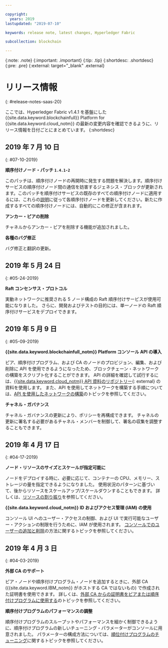 ```yaml
---

copyright:
  years: 2019
lastupdated: "2019-07-10"

keywords: release note, latest changes, Hyperledger Fabric

subcollection: blockchain

---
```


{:note: .note}
{:important: .important}
{:tip: .tip}
{:shortdesc: .shortdesc}
{:pre: .pre}
{:external: target="_blank" .external}

# リリース情報
{: #release-notes-saas-20}

ここでは、Hyperledger Fabric v1.4.1 を基盤にした {{site.data.keyword.blockchainfull}} Platform for {{site.data.keyword.cloud_notm}} の最新の変更内容を確認できるように、リリース情報を日付ごとにまとめています。
{:shortdesc}

## 2019 年 7 月 10 日
{: #07-10-2019}

**順序付けノード・パッチ `1.4.1-2`**  

このパッチは、順序付けノードの再開時に発生する問題を解決します。順序付けサービスの順序付けノード間の通信を妨害するジェネシス・ブロックが更新されます。このパッチを順序付けサービスの既存のすべての順序付けノードに適用するには、これらの[説明](/docs/services/blockchain?topic=blockchain-ibp-console-manage-console#ibp-console-manage-patch)に従って各順序付けノードを更新してください。新たに作成するすべての順序付けノードには、自動的にこの修正が含まれます。

**アンカー・ピアの削除**  

チャネルからアンカー・ピアを削除する機能が追加されました。

**各種のバグ修正**  

バグ修正と翻訳の更新。

## 2019 年 5 月 24 日
{: #05-24-2019}

**Raft コンセンサス・プロトコル**  

実動ネットワークに推奨される 5 ノード構成の Raft 順序付けサービスが使用可能になりました。 さらに、開発およびテストの目的には、単一ノードの Raft 順序付けサービスをデプロイできます。

## 2019 年 5 月 9 日
{: #05-09-2019}

**{{site.data.keyword.blockchainfull_notm}} Platform コンソール API の導入**

ピア、順序付けプログラム、および CA のノードのプロビジョン、編集、および削除に API を使用できるようになったため、ブロックチェーン・ネットワークの構築をスクリプト化することができます。 API の詳細を確認して試行するには、[{{site.data.keyword.cloud_notm}} API 資料のリポジトリー](/apidocs/blockchain#introduction){: external} の資料を使用します。 また、API を使用してネットワークを構築する手順については、[API を使用したネットワークの構築](/docs/services/blockchain?topic=blockchain-ibp-v2-apis)のトピックを参照してください。  

**チャネル・ガバナンス**  

チャネル・ガバナンスの更新により、ポリシーを再構成できます。 チャネルの更新に署名する必要があるチャネル・メンバーを制御して、署名の収集を調整することもできます。

## 2019 年 4 月 17 日
{: #04-17-2019}

**ノード・リソースのサイズとスケールが指定可能に**  

ノードをデプロイする時に、必要に応じて、コンテナーの CPU、メモリー、ストレージの量を指定できるようになりました。 使用状況のパターンに基づいて、後からリソースをスケールアップ/スケールダウンすることもできます。 詳しくは、[リソースの割り振り](/docs/services/blockchain?topic=blockchain-ibp-console-govern#ibp-console-govern-allocate-resources)を参照してください。

**{{site.data.keyword.cloud_notm}} ID およびアクセス管理 (IAM) の使用**  

コンソール UI へのユーザー・アクセスの制御、および UI で実行可能なユーザー・アクションの制限を行うために、IAM が使用されます。  [コンソールでのユーザーの追加と削除](/docs/services/blockchain?topic=blockchain-ibp-console-manage-console#ibp-console-manage-console-add-remove)の方法に関するトピックを参照してください。

## 2019 年 4 月 3 日
{: #04-03-2019}

**外部 CA のサポート**

ピア・ノードや順序付けプログラム・ノードを追加するときに、外部 CA ({{site.data.keyword.IBM_notm}} がホストする CA ではないもの) で作成された証明書を使用できます。 詳しくは、[外部 CA からの証明書をピアまたは順序付けプログラムに使用する](/docs/services/blockchain?topic=blockchain-ibp-console-build-network#ibp-console-build-network-third-party-ca)のトピックを参照してください。

**順序付けプログラムのパフォーマンスの調整**

順序付けプログラムのスループットやパフォーマンスを細かく制御できるように、順序付けプログラムの新しいチューニング・パラメーターがコンソールに用意されました。 パラメーターの構成方法については、[順位付けプログラムのチューニング](/docs/services/blockchain?topic=blockchain-ibp-console-govern#ibp-console-govern-orderer-tuning)に関するトピックを参照してください。
